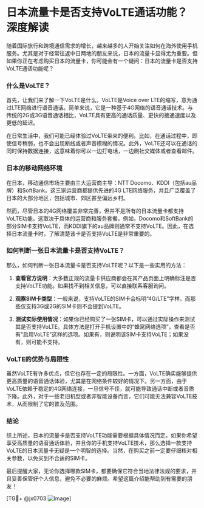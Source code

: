 # 日本流量卡是否支持VoLTE通话功能？深度解读

随着国际旅行和跨境通信需求的增长，越来越多的人开始关注如何在海外使用手机服务。尤其是对于经常往返中日两地的朋友来说，日本的流量卡显得尤为重要。但如果你正在考虑购买日本的流量卡，你可能会有一个疑问：日本的流量卡是否支持VoLTE通话功能呢？

### 什么是VoLTE？

首先，让我们来了解一下VoLTE是什么。VoLTE是Voice over LTE的缩写，意为通过LTE网络进行语音通话。简单来说，它是一种基于4G网络的语音通话技术。与传统的2G或3G语音通话相比，VoLTE具有更高的通话质量、更快的接通速度以及更低的延迟。

在日常生活中，我们可能已经体验过VoLTE带来的便利。比如，在通话过程中，即使信号稍弱，也不会出现断线或者声音模糊的情况。此外，VoLTE还可以在通话的同时保持数据连接，这意味着你可以一边打电话，一边刷社交媒体或者查看邮件。

### 日本的移动网络环境

在日本，移动通信市场主要由三大运营商主导：NTT Docomo、KDDI（包括au品牌）和SoftBank。这三家运营商都提供先进的4G LTE网络服务，并且广泛覆盖了日本的大部分地区，包括城市、郊区甚至偏远乡村。

然而，尽管日本的4G网络覆盖非常完善，但并不是所有的日本流量卡都支持VoLTE功能。这取决于具体的运营商和服务套餐。例如，Docomo和SoftBank的部分SIM卡支持VoLTE，而KDDI旗下的au品牌则通常不支持VoLTE。因此，在选择日本流量卡时，了解清楚该卡是否支持VoLTE是非常重要的。

### 如何判断一张日本流量卡是否支持VoLTE？

那么，如何判断一张日本流量卡是否支持VoLTE呢？以下是一些实用的方法：

1. **查看官方说明**：大多数正规的流量卡供应商都会在其产品页面上明确标注是否支持VoLTE功能。如果找不到相关信息，可以直接联系客服询问。
   
2. **观察SIM卡类型**：一般来说，支持VoLTE的SIM卡会标明“4G/LTE”字样。而那些仅支持3G或2G的SIM卡则不会提到VoLTE。

3. **测试实际使用情况**：如果你已经购买了一张SIM卡，可以通过实际操作来测试其是否支持VoLTE。具体方法是打开手机设置中的“蜂窝网络选项”，查看是否有“启用VoLTE”这样的选项。如果有，则说明该SIM卡支持VoLTE；如果没有，则可能不支持。

### VoLTE的优势与局限性

虽然VoLTE有许多优点，但它也存在一定的局限性。一方面，VoLTE确实能够提供更高质量的语音通话体验，尤其是在网络条件较好的情况下。另一方面，由于VoLTE依赖于稳定的4G网络连接，一旦信号不佳，就可能导致通话中断或者音质下降。此外，对于一些老旧机型或者非智能设备而言，它们可能无法兼容VoLTE技术，从而限制了它的普及范围。

### 结论

综上所述，日本的流量卡是否支持VoLTE功能需要根据具体情况而定。如果你希望享受高质量的语音通话体验，并且你的手机支持VoLTE技术，那么选择一款支持VoLTE的日本流量卡无疑是一个明智的选择。当然，在购买之前一定要仔细核对相关参数，以免买到不合适的SIM卡。

最后提醒大家，无论你选择哪款SIM卡，都要确保它符合当地法律法规的要求，并且妥善保管好个人信息，避免不必要的麻烦。希望这篇介绍能帮助到有需要的朋友！

[TG💪+ @jx0703 ![Image](https://github.com/user-attachments/assets/dbca1d08-cadb-493c-b0ec-ad6f7a83f270)]